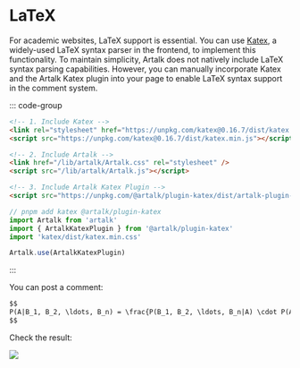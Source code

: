 # LaTeX

For academic websites, LaTeX support is essential. You can use [Katex](https://katex.org/), a widely-used LaTeX syntax parser in the frontend, to implement this functionality. To maintain simplicity, Artalk does not natively include LaTeX syntax parsing capabilities. However, you can manually incorporate Katex and the Artalk Katex plugin into your page to enable LaTeX syntax support in the comment system.

::: code-group

```html [Browser Inclusion]
<!-- 1. Include Katex -->
<link rel="stylesheet" href="https://unpkg.com/katex@0.16.7/dist/katex.min.css" />
<script src="https://unpkg.com/katex@0.16.7/dist/katex.min.js"></script>

<!-- 2. Include Artalk -->
<link href="/lib/artalk/Artalk.css" rel="stylesheet" />
<script src="/lib/artalk/Artalk.js"></script>

<!-- 3. Include Artalk Katex Plugin -->
<script src="https://unpkg.com/@artalk/plugin-katex/dist/artalk-plugin-katex.js"></script>
```

```ts [Node Inclusion]
// pnpm add katex @artalk/plugin-katex
import Artalk from 'artalk'
import { ArtalkKatexPlugin } from '@artalk/plugin-katex'
import 'katex/dist/katex.min.css'

Artalk.use(ArtalkKatexPlugin)
```

:::

You can post a comment:

```md
$$
P(A|B_1, B_2, \ldots, B_n) = \frac{P(B_1, B_2, \ldots, B_n|A) \cdot P(A)}{P(B_1, B_2, \ldots, B_n)}
$$
```

Check the result:

![](/images/latex-support/1.png)
